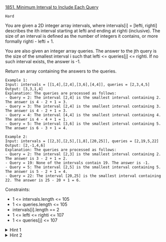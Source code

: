 [1851. Minimum Interval to Include Each Query](https://leetcode.com/problems/minimum-interval-to-include-each-query/)

`Hard`

You are given a 2D integer array intervals, where intervals[i] = [lefti, righti] describes the ith interval starting at lefti and ending at righti (inclusive). The size of an interval is defined as the number of integers it contains, or more formally righti - lefti + 1.

You are also given an integer array queries. The answer to the jth query is the size of the smallest interval i such that lefti <= queries[j] <= righti. If no such interval exists, the answer is -1.

Return an array containing the answers to the queries.

```
Example 1:
Input: intervals = [[1,4],[2,4],[3,6],[4,4]], queries = [2,3,4,5]
Output: [3,3,1,4]
Explanation: The queries are processed as follows:
- Query = 2: The interval [2,4] is the smallest interval containing 2. The answer is 4 - 2 + 1 = 3.
- Query = 3: The interval [2,4] is the smallest interval containing 3. The answer is 4 - 2 + 1 = 3.
- Query = 4: The interval [4,4] is the smallest interval containing 4. The answer is 4 - 4 + 1 = 1.
- Query = 5: The interval [3,6] is the smallest interval containing 5. The answer is 6 - 3 + 1 = 4.

Example 2:
Input: intervals = [[2,3],[2,5],[1,8],[20,25]], queries = [2,19,5,22]
Output: [2,-1,4,6]
Explanation: The queries are processed as follows:
- Query = 2: The interval [2,3] is the smallest interval containing 2. The answer is 3 - 2 + 1 = 2.
- Query = 19: None of the intervals contain 19. The answer is -1.
- Query = 5: The interval [2,5] is the smallest interval containing 5. The answer is 5 - 2 + 1 = 4.
- Query = 22: The interval [20,25] is the smallest interval containing 22. The answer is 25 - 20 + 1 = 6.
```

Constraints:

- 1 <= intervals.length <= 105
- 1 <= queries.length <= 105
- intervals[i].length == 2
- 1 <= lefti <= righti <= 107
- 1 <= queries[j] <= 107

<details>
<summary>Hint 1</summary>

Is there a way to order the intervals and queries such that it takes less time to query?
</details>

<details>
<summary>Hint 2</summary>

Is there a way to add and remove intervals by going from the smallest query to the largest query to find the minimum size?
</details>